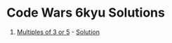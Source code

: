 # Code Wars 6kyu Solutions

1. [Multiples of 3 or 5](https://www.codewars.com/kata/multiples-of-3-or-5) - [Solution](https://github.com/shmesa22/code_wars_6kyu/blob/master/src/multiples_of_3_or_5/index.js)
